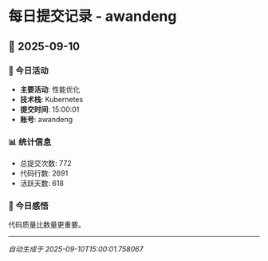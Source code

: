 # 每日提交记录 - awandeng

## 📅 2025-09-10

### 🎯 今日活动
- **主要活动**: 性能优化
- **技术栈**: Kubernetes
- **提交时间**: 15:00:01
- **账号**: awandeng

### 📊 统计信息
- 总提交次数: 772
- 代码行数: 2691
- 活跃天数: 618

### 💭 今日感悟
代码质量比数量更重要。

---
*自动生成于 2025-09-10T15:00:01.758067*
